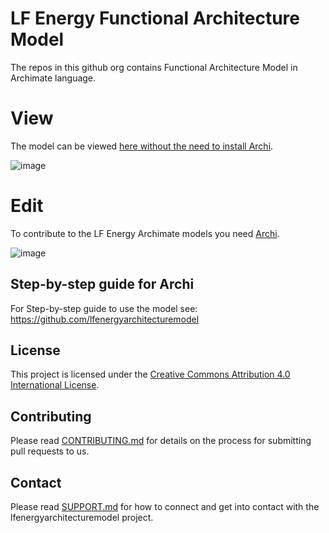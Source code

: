 <!--
SPDX-FileCopyrightText: 2017-2022 Contributors to the lfenergyarchitecturemodel project

SPDX-License-Identifier: CC-BY-4.0
-->

# LF Energy Functional Architecture Model

The repos in this github org contains Functional Architecture Model in Archimate language. 

# View 
The model can be viewed [here without the need to install Archi](https://lcrowleyepri.github.io/).

![image](https://user-images.githubusercontent.com/3628277/186099614-60361aa6-bc11-4ce0-b66e-d65e0737b5cc.png)


# Edit  
To contribute to the LF Energy Archimate models you need [Archi](https://www.archimatetool.com/). 

![image](https://user-images.githubusercontent.com/3628277/186100387-4121224f-520d-40a5-adeb-67acdc9e4674.png)

## Step-by-step guide for Archi
For Step-by-step guide to use the model see: https://github.com/lfenergyarchitecturemodel

## License
This project is licensed under the [Creative Commons Attribution 4.0 International License](https://github.com/lfenergyarchitecturemodel/.github/blob/main/LISENSE).

## Contributing
Please read [CONTRIBUTING.md](https://github.com/lfenergyarchitecturemodel/.github/blob/main/CONTRIBUTING.md) for details on the process for submitting pull requests to us.

## Contact
Please read [SUPPORT.md](https://github.com/lfenergyarchitecturemodel/.github/blob/main/SUPPORT.md) for how to connect and get into contact with the lfenergyarchitecturemodel project.
